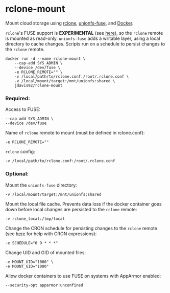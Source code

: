 # rclone-mount

Mount cloud storage using [rclone](https://rclone.org/),
[unionfs-fuse](https://github.com/rpodgorny/unionfs-fuse), and
[Docker](https://www.docker.com/).

`rclone`'s FUSE support is **EXPERIMENTAL** (see
[here](https://rclone.org/commands/rclone_mount/)), so the `rclone` remote is
mounted as read-only.  `unionfs-fuse` adds a writable layer, using a local
directory to cache changes.  Scripts run on a schedule to persist changes to
the `rclone` remote.

```
docker run -d --name rclone-mount \
    --cap-add SYS_ADMIN \
    --device /dev/fuse \
    -e RCLONE_REMOTE="" \
    -v /local/path/to/rclone.conf:/root/.rclone.conf \
    -v /local/mount/target:/mnt/unionfs:shared \
    jdavis92/rclone-mount
```

### Required:

Access to FUSE:
```
--cap-add SYS_ADMIN \
--device /dev/fuse
```

Name of `rclone` remote to mount (must be defined in rclone.conf):
```
-e RCLONE_REMOTE=""
```

`rclone` config:
```
-v /local/path/to/rclone.conf:/root/.rclone.conf
```

### Optional:

Mount the `unionfs-fuse` directory:
```
-v /local/mount/target:/mnt/unionfs:shared
```

Mount the local file cache.  Prevents data loss if the docker container goes
down before local changes are persisted to the `rclone` remote:
```
-v rclone_local:/tmp/local
```

Change the CRON schedule for persisting changes to the `rclone` remote (see
[here](https://en.wikipedia.org/wiki/Cron#CRON_expression) for help with CRON
expressions):
```
-e SCHEDULE="0 9 * * *"
```

Change UID and GID of mounted files:
```
-e MOUNT_UID="1000" \
-e MOUNT_GID="1000"
```

Allow docker containers to use FUSE on systems with AppArmor enabled:
```
--security-opt apparmor:unconfined
```
